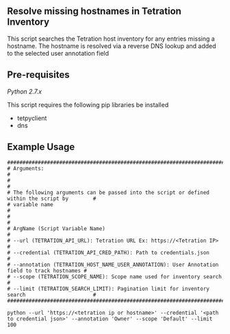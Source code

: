 ## Resolve missing hostnames in Tetration Inventory

This script searches the Tetration host inventory for any entries missing a hostname.  The hostname is resolved via a reverse DNS lookup and added to the selected user annotation field

## Pre-requisites
*Python 2.7.x*

This script requires the following pip libraries be installed

- tetpyclient
- dns

## Example Usage
```
################################################################################################
# Arguments:                                                                                   #
#                                                                                              #
# The following arguments can be passed into the script or defined within the script by        #
# variable name                                                                                #
#                                                                                              #
# ArgName (Script Variable Name)                                                               #
# --url (TETRATION_API_URL): Tetration URL Ex: https://<Tetration IP>                          #
# --credential (TETRATION_API_CRED_PATH): Path to credentials.json                             #
# --annotation (TETRATION_HOST_NAME_USER_ANNOTATION): User Annotation field to track hostnames #
# --scope (TETRATION_SCOPE_NAME): Scope name used for inventory search                         #
# --limit (TETRATION_SEARCH_LIMIT): Pagination limit for inventory search                      #
################################################################################################

python --url 'https://<tetration ip or hostname>' --credential '<path to credential json>' --annotation 'Owner' --scope 'Default' --limit 100

```